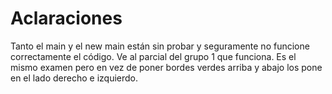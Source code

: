 # Aclaraciones

Tanto el main y el new main están sin probar y seguramente no funcione correctamente el código.
Ve al parcial del grupo 1 que funciona. Es el mismo examen pero en vez de poner bordes verdes arriba y abajo los pone en el lado derecho e izquierdo.
